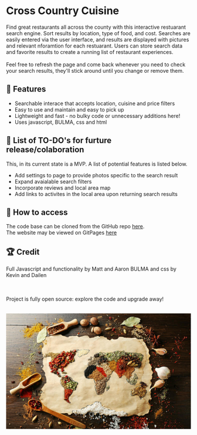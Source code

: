 # Cross Country Cuisine

Find great restaurants all across the county with this interactive restuarant search engine. Sort results by location, type of food, and cost. Searches are easily entered via the user interface, and results are displayed with pictures and relevant nforamtion for each restuarant. Users can store search data and favorite results to create a running list of restaurant experiences. 
<br><br>
Feel free to refresh the page and come back whenever you need to check your search results, they'll stick around until you change or remove them.
<br>
## :memo: Features
 - Searchable interace that accepts location, cuisine and price filters
 - Easy to use and maintain and easy to pick up
 - Lightweight and fast - no bulky code or unnecessary additions here!
 - Uses javascript, BULMA, css and html
## :construction: List of TO-DO's for furture release/colaboration
This, in its current state is a MVP. A list of potential features is listed below.
 - Add settings to page to provide photos specific to the search result
 - Expand avaialable search filters
 - Incorporate reviews and local area map
 - Add links to activites in the local area upon returning search results 
## :key: How to access
The code base can be cloned from the GitHub repo [here](https://github.com/dai2119555/eataroundtheworld.git).
<br>
The website may be viewed on GitPages [here](https://mpityo.github.io/Daily-Planner/)
<br>
## :trophy: Credit
Full Javascript and functionality by Matt and Aaron
BULMA and css by Kevin and Dailen
<br>

<br>
<br>
Project is fully open source: explore the code and upgrade away!
<br>
<br>

![Picture of website hero](/images/CIbi-del-mondo-2.jpg "Main page")

